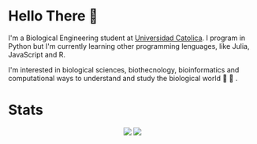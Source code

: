 

<!--
**ggmirandac/ggmirandac** is a ✨ _special_ ✨ repository because its `README.md` (this file) appears on your GitHub profile.

Here are some ideas to get you started:

- 🔭 I’m currently working on ...
- 🌱 I’m currently learning ...
- 👯 I’m looking to collaborate on ...
- 🤔 I’m looking for help with ...
- 💬 Ask me about ...
- 📫 How to reach me: ...
- 😄 Pronouns: ...
- ⚡ Fun fact: ...
-->

# **Hello There** 🐋

I'm a Biological Engineering student at [Universidad Catolica](https://www.ing.uc.cl/). I program in Python but I'm currently learning other programming lenguages, like Julia, JavaScript and R.

I'm interested in biological sciences, biothecnology, bioinformatics and computational ways to understand and study the biological world :microbe: 🧬 .
# Stats

<p align="center">

<img  src="https://github-readme-stats.vercel.app/api?username=ggmirandac&show_icons=true&theme=radical&icon_color=6392DF">

<img src="https://github-readme-stats.vercel.app/api/top-langs/?username=ggmirandac&theme=radical&layout=compact">

</p>
